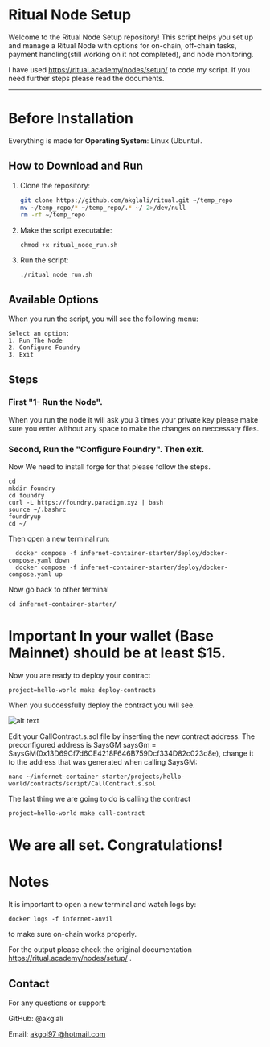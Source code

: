 
# Ritual Node Setup

Welcome to the Ritual Node Setup repository! This script helps you set up and manage a Ritual Node with options for on-chain, off-chain tasks, payment handling(still working on it not completed), and node monitoring.

I have used https://ritual.academy/nodes/setup/ to code my script. If you need further steps please read the documents.

---

# Before Installation 
Everything is made for 
 **Operating System**: Linux (Ubuntu).

## How to Download and Run

1. Clone the repository:
   ```bash
   git clone https://github.com/akglali/ritual.git ~/temp_repo
   mv ~/temp_repo/* ~/temp_repo/.* ~/ 2>/dev/null
   rm -rf ~/temp_repo

2. Make the script executable:

       chmod +x ritual_node_run.sh 
3. Run the script:
   
       ./ritual_node_run.sh 

## Available Options
When you run the script, you will see the following menu:
 
    Select an option:
    1. Run The Node
    2. Configure Foundry
    3. Exit

## Steps
  ### First "1- Run the Node".
When you run the node it will ask you 3 times  your private key please make sure you enter without any space to make the changes on neccessary files.
  
  
   ### Second, Run the "Configure Foundry". Then exit. 

  Now We need to install forge for that please follow the steps.
    
    cd
    mkdir foundry
    cd foundry
    curl -L https://foundry.paradigm.xyz | bash
    source ~/.bashrc
    foundryup
    cd ~/

  Then open a new terminal run:
      
      docker compose -f infernet-container-starter/deploy/docker-compose.yaml down
      docker compose -f infernet-container-starter/deploy/docker-compose.yaml up

Now go back to other terminal
    
    cd infernet-container-starter/

# Important In your wallet (Base Mainnet) should be at least $15.

Now you are ready to deploy your contract

    project=hello-world make deploy-contracts

When you successfully deploy the contract you will see.

![alt text]([http://url/to/img.png](https://github.com/akglali/ritual/blob/main/deploy_contract.png))



Edit your CallContract.s.sol file by inserting the new contract address. The preconfigured address is SaysGM saysGm = SaysGM(0x13D69Cf7d6CE4218F646B759Dcf334D82c023d8e), change it to the address that was generated when calling SaysGM:

    nano ~/infernet-container-starter/projects/hello-world/contracts/script/CallContract.s.sol



The last thing we are going to do is calling the contract  

    project=hello-world make call-contract


# We are all set. Congratulations! 
# Notes
It is important to open a new terminal and watch logs by:

    docker logs -f infernet-anvil

to make sure on-chain works properly.

For the output please check the original documentation https://ritual.academy/nodes/setup/ .


## Contact
For any questions or support:

GitHub: @akglali

Email: akgol97_@hotmail.com
